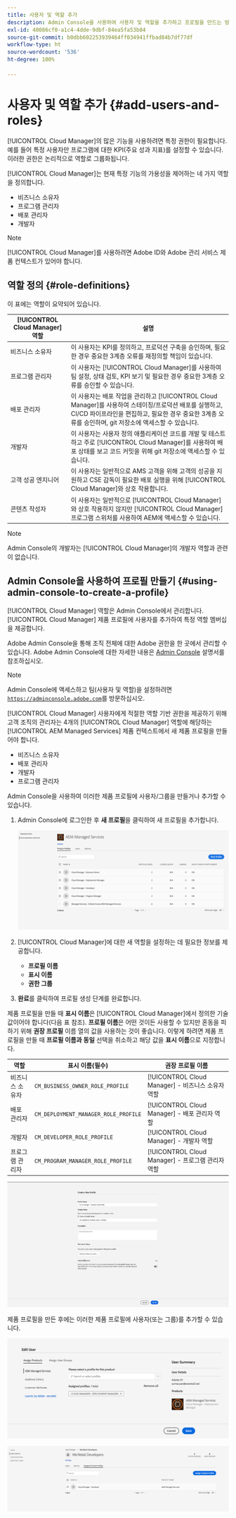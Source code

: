 ```yaml
---
title: 사용자 및 역할 추가
description: Admin Console을 사용하여 사용자 및 역할을 추가하고 프로필을 만드는 방법에 대해 알아봅니다.
exl-id: 40086cf0-a1c4-4dde-9dbf-84ea5fa53b84
source-git-commit: b0dbb602253939464ff034941ffbad84b7df77df
workflow-type: ht
source-wordcount: '536'
ht-degree: 100%

---
```



# 사용자 및 역할 추가 {#add-users-and-roles}

[!UICONTROL Cloud Manager]의 많은 기능을 사용하려면 특정 권한이 필요합니다. 예를 들어 특정 사용자만 프로그램에 대한 KPI(주요 성과 지표)를 설정할 수 있습니다. 이러한 권한은 논리적으로 역할로 그룹화됩니다.

[!UICONTROL Cloud Manager]는 현재 특정 기능의 가용성을 제어하는 네 가지 역할을 정의합니다.

* 비즈니스 소유자
* 프로그램 관리자
* 배포 관리자
* 개발자

>[!NOTE]
>
>[!UICONTROL Cloud Manager]를 사용하려면 Adobe ID와 Adobe 관리 서비스 제품 컨텍스트가 있어야 합니다.

## 역할 정의 {#role-definitions}

이 표에는 역할이 요약되어 있습니다.

| [!UICONTROL Cloud Manager] 역할 | 설명 |
|--- |--- |
| 비즈니스 소유자 | 이 사용자는 KPI를 정의하고, 프로덕션 구축을 승인하며, 필요한 경우 중요한 3계층 오류를 재정의할 책임이 있습니다. |
| 프로그램 관리자 | 이 사용자는 [!UICONTROL Cloud Manager]를 사용하여 팀 설정, 상태 검토, KPI 보기 및 필요한 경우 중요한 3계층 오류를 승인할 수 있습니다. |
| 배포 관리자 | 이 사용자는 배포 작업을 관리하고 [!UICONTROL Cloud Manager]를 사용하여 스테이징/프로덕션 배포를 실행하고, CI/CD 파이프라인을 편집하고, 필요한 경우 중요한 3계층 오류를 승인하며, git 저장소에 액세스할 수 있습니다. |
| 개발자 | 이 사용자는 사용자 정의 애플리케이션 코드를 개발 및 테스트하고 주로 [!UICONTROL Cloud Manager]를 사용하여 배포 상태를 보고 코드 커밋을 위해 git 저장소에 액세스할 수 있습니다. |
| 고객 성공 엔지니어 | 이 사용자는 일반적으로 AMS 고객을 위해 고객의 성공을 지원하고 CSE 감독이 필요한 배포 실행을 위해 [!UICONTROL Cloud Manager]와 상호 작용합니다. |
| 콘텐츠 작성자 | 이 사용자는 일반적으로 [!UICONTROL Cloud Manager]와 상호 작용하지 않지만 [!UICONTROL Cloud Manager] 프로그램 스위처를 사용하여 AEM에 액세스할 수 있습니다. |

>[!NOTE]
>
>Admin Console의 개발자는 [!UICONTROL Cloud Manager]의 개발자 역할과 관련이 없습니다.

## Admin Console을 사용하여 프로필 만들기 {#using-admin-console-to-create-a-profile}

[!UICONTROL Cloud Manager] 역할은 Admin Console에서 관리합니다. [!UICONTROL Cloud Manager] 제품 프로필에 사용자를 추가하여 특정 역할 멤버십을 제공합니다.

Adobe Admin Console을 통해 조직 전체에 대한 Adobe 권한을 한 곳에서 관리할 수 있습니다. Adobe Admin Console에 대한 자세한 내용은 [Admin Console](https://helpx.adobe.com/kr/enterprise/using/admin-console.html) 설명서를 참조하십시오.

>[!NOTE]
>
>Admin Console에 액세스하고 팀(사용자 및 역할)을 설정하려면 [`https://adminconsole.adobe.com`](https://adminconsole.adobe.com)를 방문하십시오.

[!UICONTROL Cloud Manager] 사용자에게 적절한 역할 기반 권한을 제공하기 위해 고객 조직의 관리자는 4개의 [!UICONTROL Cloud Manager] 역할에 해당하는 [!UICONTROL AEM Managed Services] 제품 컨텍스트에서 새 제품 프로필을 만들어야 합니다.

* 비즈니스 소유자
* 배포 관리자
* 개발자
* 프로그램 관리자

Admin Console을 사용하여 이러한 제품 프로필에 사용자/그룹을 만들거나 추가할 수 있습니다.

1. Admin Console에 로그인한 후 **새 프로필**&#x200B;을 클릭하여 새 프로필을 추가합니다.

   ![새 프로필](/help/assets/admin_console_roles-1.png)

1. [!UICONTROL Cloud Manager]에 대한 새 역할을 설정하는 데 필요한 정보를 제공합니다.

   * **프로필 이름**
   * **표시 이름**
   * **권한 그룹**

1. **완료**&#x200B;를 클릭하여 프로필 생성 단계를 완료합니다.

제품 프로필을 만들 때 **표시 이름**&#x200B;은 [!UICONTROL Cloud Manager]에서 정의한 기술 값이어야 합니다(다음 표 참조). **프로필 이름**&#x200B;은 어떤 것이든 사용할 수 있지만 혼동을 피하기 위해 **권장 프로필** 이름 열의 값을 사용하는 것이 좋습니다. 이렇게 하려면 제품 프로필을 만들 때 **프로필 이름과 동일** 선택을 취소하고 해당 값을 **표시 이름**&#x200B;으로 지정합니다.

| **역할** | **표시 이름(필수)** | **권장 프로필 이름** |
|---|---|---|
| 비즈니스 소유자 | `CM_BUSINESS_OWNER_ROLE_PROFILE` | [!UICONTROL Cloud Manager] - 비즈니스 소유자 역할 |
| 배포 관리자 | `CM_DEPLOYMENT_MANAGER_ROLE_PROFILE` | [!UICONTROL Cloud Manager] - 배포 관리자 역할 |
| 개발자 | `CM_DEVELOPER_ROLE_PROFILE` | [!UICONTROL Cloud Manager] - 개발자 역할 |
| 프로그램 관리자 | `CM_PROGRAM_MANAGER_ROLE_PROFILE` | [!UICONTROL Cloud Manager] - 프로그램 관리자 역할 |

![새 프로필 만들기](/help/assets/screen_shot_2018-05-04at171819.png)

제품 프로필을 만든 후에는 이러한 제품 프로필에 사용자(또는 그룹)를 추가할 수 있습니다.

![사용자 편집](/help/assets/image2018-4-9_15-19-26.png)

![사용자 그룹](/help/assets/image2018-4-9_15-16-47.png)
